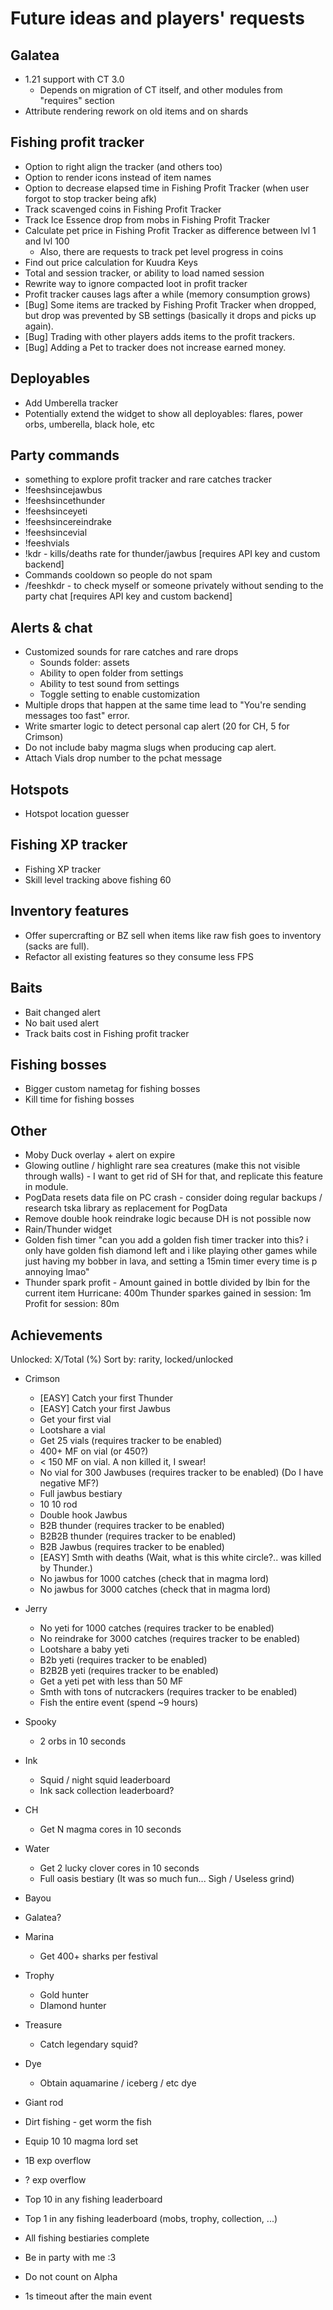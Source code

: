 # Future ideas and players' requests

## Galatea

- 1.21 support with CT 3.0
  - Depends on migration of CT itself, and other modules from "requires" section
- Attribute rendering rework on old items and on shards

## Fishing profit tracker

- Option to right align the tracker (and others too)
- Option to render icons instead of item names
- Option to decrease elapsed time in Fishing Profit Tracker (when user forgot to stop tracker being afk)
- Track scavenged coins in Fishing Profit Tracker
- Track Ice Essence drop from mobs in Fishing Profit Tracker
- Calculate pet price in Fishing Profit Tracker as difference between lvl 1 and lvl 100
  - Also, there are requests to track pet level progress in coins
- Find out price calculation for Kuudra Keys
- Total and session tracker, or ability to load named session
- Rewrite way to ignore compacted loot in profit tracker
- Profit tracker causes lags after a while (memory consumption grows)
- [Bug] Some items are tracked by Fishing Profit Tracker when dropped, but drop was prevented by SB settings (basically it drops and picks up again).
- [Bug] Trading with other players adds items to the profit trackers.
- [Bug] Adding a Pet to tracker does not increase earned money.

## Deployables

- Add Umberella tracker
- Potentially extend the widget to show all deployables: flares, power orbs, umberella, black hole, etc

## Party commands

- something to explore profit tracker and rare catches tracker
- !feeshsincejawbus
- !feeshsincethunder
- !feeshsinceyeti
- !feeshsincereindrake
- !feeshsincevial
- !feeshvials
- !kdr - kills/deaths rate for thunder/jawbus [requires API key and custom backend]
- Commands cooldown so people do not spam
- /feeshkdr <player> - to check myself or someone privately without sending to the party chat [requires API key and custom backend]

## Alerts & chat

- Customized sounds for rare catches and rare drops
  - Sounds folder: assets
  - Ability to open folder from settings
  - Ability to test sound from settings
  - Toggle setting to enable customization
- Multiple drops that happen at the same time lead to "You're sending messages too fast" error.
- Write smarter logic to detect personal cap alert (20 for CH, 5 for Crimson)
- Do not include baby magma slugs when producing cap alert.
- Attach Vials drop number to the pchat message

## Hotspots

- Hotspot location guesser

## Fishing XP tracker

- Fishing XP tracker
- Skill level tracking above fishing 60

## Inventory features

- Offer supercrafting or BZ sell when items like raw fish goes to inventory (sacks are full).
- Refactor all existing features so they consume less FPS

## Baits

- Bait changed alert
- No bait used alert
- Track baits cost in Fishing profit tracker

## Fishing bosses

- Bigger custom nametag for fishing bosses
- Kill time for fishing bosses

## Other

- Moby Duck overlay + alert on expire
- Glowing outline / highlight rare sea creatures (make this not visible through walls) - I want to get rid of SH for that, and replicate this feature in module.
- PogData resets data file on PC crash - consider doing regular backups / research tska library as replacement for PogData
- Remove double hook reindrake logic because DH is not possible now
- Rain/Thunder widget
- Golden fish timer
"can you add a golden fish timer tracker into this? i only have golden fish diamond left and i like playing other games while just having my bobber in lava, and setting a 15min timer every time is p annoying lmao"
- Thunder spark profit - Amount gained in bottle divided by lbin for the current item
  Hurricane: 400m
  Thunder sparkes gained in session: 1m 
  Profit for session: 80m

## Achievements

Unlocked: X/Total (%)
Sort by: rarity, locked/unlocked

- Crimson
  - [EASY] Catch your first Thunder
  - [EASY] Catch your first Jawbus
  - Get your first vial
  - Lootshare a vial
  - Get 25 vials (requires tracker to be enabled)
  - 400+ MF on vial (or 450?)
  - < 150 MF on vial. A non killed it, I swear!
  - No vial for 300 Jawbuses (requires tracker to be enabled) (Do I have negative MF?)
  - Full jawbus bestiary
  - 10 10 rod
  - Double hook Jawbus
  - B2B thunder (requires tracker to be enabled)
  - B2B2B thunder (requires tracker to be enabled)
  - B2B Jawbus (requires tracker to be enabled)
  - [EASY] Smth with deaths  (Wait, what is this white circle?.. <player> was killed by Thunder.)
  - No jawbus for 1000 catches (check that in magma lord)
  - No jawbus for 3000 catches (check that in magma lord)
- Jerry
  - No yeti for 1000 catches (requires tracker to be enabled)
  - No reindrake for 3000 catches (requires tracker to be enabled)
  - Lootshare a baby yeti
  - B2b yeti (requires tracker to be enabled)
  - B2B2B yeti (requires tracker to be enabled)
  - Get a yeti pet with less than 50 MF
  - Smth with tons of nutcrackers (requires tracker to be enabled)
  - Fish the entire event (spend ~9 hours)
- Spooky
  - 2 orbs in 10 seconds
- Ink
  - Squid / night squid leaderboard
  - Ink sack collection leaderboard?
- CH
  - Get N magma cores in 10 seconds
- Water
  - Get 2 lucky clover cores in 10 seconds
  - Full oasis bestiary (It was so much fun... Sigh / Useless grind)
- Bayou
- Galatea?
- Marina
  - Get 400+ sharks per festival
- Trophy
  - Gold hunter
  - DIamond hunter
- Treasure
  - Catch legendary squid?
- Dye
  - Obtain aquamarine / iceberg / etc dye
- Giant rod
- Dirt fishing - get worm the fish
- Equip 10 10 magma lord set
- 1B exp overflow
- ? exp overflow
- Top 10 in any fishing leaderboard
- Top 1 in any fishing leaderboard (mobs, trophy, collection, ...)
- All fishing bestiaries complete
- Be in party with me :3

- Do not count on Alpha
- 1s timeout after the main event